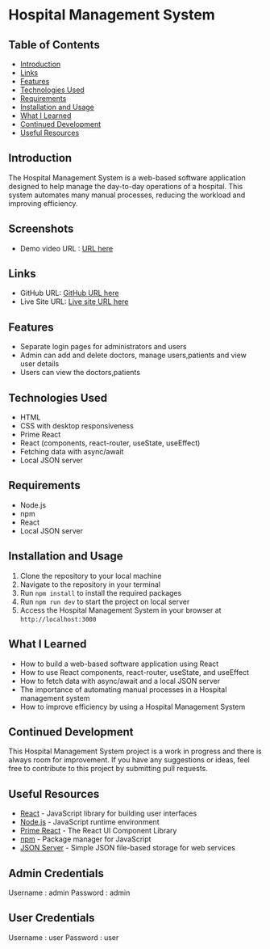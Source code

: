 # Hospital Management System

## Table of Contents
- [Introduction](#Introduction)
- [Links](#links)
- [Features](#Features)
- [Technologies Used](#Technologies-Used)
- [Requirements](#Requirements)
- [Installation and Usage](#Installation-and-Usage)
- [What I Learned](#What-I-Learned)
- [Continued Development](#Continued-Development)
- [Useful Resources](#Useful-Resources)

## Introduction
The Hospital Management System is a web-based software application designed to help manage the day-to-day operations of a hospital. This system automates many manual processes, reducing the workload and improving efficiency.

## Screenshots
- Demo video URL : [URL here](https://drive.google.com/file/d/1sUYqDT9RTB3dmQmSvycmc1zb5BXdETlZ/view?usp=sharing)

## Links
- GitHub URL: [GitHub URL here](https://github.com/Mahadhav1999/Hospital-management-system)
- Live Site URL: [Live site URL here](https://hospital-management-react.netlify.app/)

## Features
- Separate login pages for administrators and users
- Admin can add and delete doctors, manage users,patients and view user details
- Users can view the doctors,patients

## Technologies Used
- HTML
- CSS with desktop responsiveness
- Prime React
- React (components, react-router, useState, useEffect)
- Fetching data with async/await
- Local JSON server

## Requirements
- Node.js
- npm
- React
- Local JSON server

## Installation and Usage
1. Clone the repository to your local machine
2. Navigate to the repository in your terminal
3. Run `npm install` to install the required packages
4. Run `npm run dev` to start the project on local server
5. Access the Hospital Management System in your browser at `http://localhost:3000`

## What I Learned
- How to build a web-based software application using React
- How to use React components, react-router, useState, and useEffect
- How to fetch data with async/await and a local JSON server
- The importance of automating manual processes in a Hospital management system
- How to improve efficiency by using a Hospital Management System

## Continued Development
This Hospital Management System project is a work in progress and there is always room for improvement. If you have any suggestions or ideas, feel free to contribute to this project by submitting pull requests.

## Useful Resources
- [React](https://reactjs.org/) - JavaScript library for building user interfaces
- [Node.js](https://nodejs.org/) - JavaScript runtime environment
- [Prime React](https://mui.com/) - The React UI Component Library 
- [npm](https://www.npmjs.com/) - Package manager for JavaScript
- [JSON Server](https://github.com/typicode/json-server) - Simple JSON file-based storage for web services

## Admin Credentials
Username : admin
Password : admin

## User Credentials
Username : user
Password : user